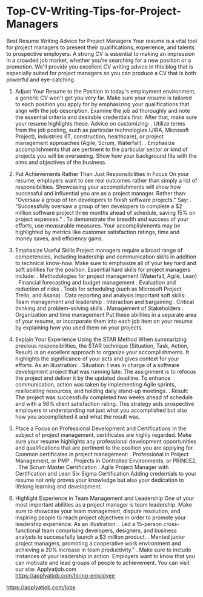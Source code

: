 # Top-CV-Writing-Tips-for-Project-Managers
Best Resume Writing Advice for Project Managers
Your resume is a vital tool for project managers to present their qualifications, experience, and talents to prospective employers. A strong CV is essential to making an impression in a crowded job market, whether you're searching for a new position or a promotion. We'll provide you excellent CV writing advice in this blog that is especially suited for project managers so you can produce a CV that is both powerful and eye-catching.

1. Adjust Your Resume to the Position
In today's employment environment, a generic CV won't get you very far. Make sure your resume is tailored to each position you apply for by emphasizing your qualifications that align with the job description. Examine the job ad thoroughly and note the essential criteria and desirable credentials first. After that, make sure your resume highlights these.
Advice on customizing:
. Utilize terms from the job posting, such as particular technologies (JIRA, Microsoft Project), industries (IT, construction, healthcare), or project management approaches (Agile, Scrum, Waterfall).
. Emphasize accomplishments that are pertinent to the particular sector or kind of projects you will be overseeing.
Show how your background fits with the aims and objectives of the business.

2. Put Achievements Rather Than Just Responsibilities in Focus
On your resume, employers want to see real outcomes rather than simply a list of responsibilities. Showcasing your accomplishments will show how successful and influential you are as a project manager.
Rather than:
"Oversaw a group of ten developers to finish software projects."
Say:
. "Successfully oversaw a group of ten developers to complete a $2 million software project three months ahead of schedule, saving 15% on project expenses."
. To demonstrate the breadth and success of your efforts, use measurable measures. Your accomplishments may be highlighted by metrics like customer satisfaction ratings, time and money saves, and efficiency gains.

3. Emphasize Useful Skills
Project managers require a broad range of competencies, including leadership and communication skills in addition to technical know-how. Make sure to emphasize all of your key hard and soft abilities for the position.
Essential hard skills for project managers include:
. Methodologies for project management (Waterfall, Agile, Lean)
. Financial forecasting and budget management
. Evaluation and reduction of risks
. Tools for scheduling (such as Microsoft Project, Trello, and Asana)
. Data reporting and analysis
Important soft skills:
. Team management and leadership
. Interaction and bargaining
. Critical thinking and problem-solving skills
. Management of Stakeholders
. Organization and time management
Put these abilities in a separate area of your resume, or incorporate them into each job item on your resume by explaining how you used them on your projects.

4. Explain Your Experience Using the STAR Method
When summarizing previous responsibilities, the STAR technique (Situation, Task, Action, Result) is an excellent approach to organize your accomplishments. It highlights the significance of your acts and gives context for your efforts.
As an illustration:
. Situation: I was in charge of a software development project that was running late.
The assignment is to refocus the project and deliver it by the updated deadline.
To enhance communication, action was taken by implementing Agile sprints, reallocating resources, and holding daily stand-up meetings.
. Result: The project was successfully completed two weeks ahead of schedule and with a 98% client satisfaction rating.
This strategy aids prospective employers in understanding not just what you accomplished but also how you accomplished it and what the result was.

5. Place a Focus on Professional Development and Certifications
In the subject of project management, certificates are highly regarded. Make sure your resume highlights any professional development opportunities and qualifications that are pertinent to the position you are applying for.
Common certificates in project management:
. Professional in Project Management, or PMP
. Projects in Controlled Environments, or PRINCE2,
. The Scrum Master Certification
. Agile Project Manager with Certification and Lean Six Sigma Certification
Adding credentials to your resume not only proves your knowledge but also your dedication to lifelong learning and development.

6. Highlight Experience in Team Management and Leadership
One of your most important abilities as a project manager is team leadership. Make sure to showcase your team management, dispute resolution, and inspiring people to reach project objectives in order to promote your leadership experience.
As an illustration:
. Led a 15-person cross-functional team comprising developers, designers, and business analysts to successfully launch a $3 million product.
. Mented junior project managers, promoting a cooperative work environment and achieving a 20% increase in team productivity."
. Make sure to include instances of your leadership in action. Employers want to know that you can motivate and lead groups of people to achievement.
You can visit our site: Applyatjob.com<br>
 https://applyatjob.com/hiring-employee<br>

https://applyatjob.com/jobs
